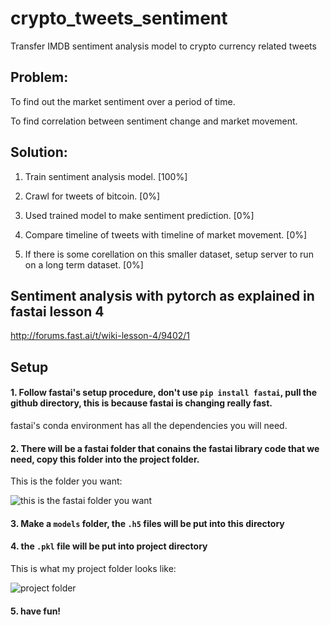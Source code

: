 # crypto_tweets_sentiment
Transfer IMDB sentiment analysis model to crypto currency related tweets

## Problem:
To find out the market sentiment over a period of time.

To find correlation between sentiment change and market movement.

## Solution:
1. Train sentiment analysis model. [100%]

2. Crawl for tweets of bitcoin. [0%]

3. Used trained model to make sentiment prediction. [0%]

4. Compare timeline of tweets with timeline of market movement. [0%]

5. If there is some corellation on this smaller dataset, setup server to run on a long term dataset. [0%]

## Sentiment analysis with pytorch as explained in fastai lesson 4

http://forums.fast.ai/t/wiki-lesson-4/9402/1

## Setup

#### 1. Follow fastai's setup procedure, don't use `pip install fastai`, pull the github directory, this is because fastai is changing really fast.

fastai's conda environment has all the dependencies you will need.

#### 2. There will be a fastai folder that conains the fastai library code that we need, copy this folder into the project folder.

This is the folder you want:

![this is the fastai folder you want](https://github.com/mingrui/crypto_tweets_sentiment/raw/master/copy_fastai.png)

#### 3. Make a `models` folder, the `.h5` files will be put into this directory

#### 4. the `.pkl` file will be put into project directory

This is what my project folder looks like:

![project folder](https://github.com/mingrui/crypto_tweets_sentiment/raw/master/dir.png)

#### 5. have fun!
